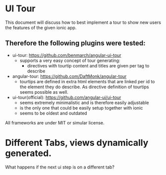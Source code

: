 # UI Tour

This document will discuss how to best implement a tour to show new users the features of
the given ionic app.



## Therefore the following plugins were tested:

- ui-tour: https://github.com/benmarch/angular-ui-tour
  - supports a very easy concept of tour generating:
    - directives with tourtip content and titles are given per tag to describe
- angular-tour: https://github.com/DaftMonk/angular-tour
  - tourtips are defined in extra html elements that are linked per id to the element
  they do describe. As directive definition of tourtips seems possible as well.
- ui-tour(official): https://github.com/angular-ui/ui-tour
  - seems extremely minimalistic and is therefore easily adjustable
  - is the only one that could be easily setup together with ionic
  - seems to be oldest and outdated


All frameworks are under MIT or simular license.



# Different Tabs, views dynamically generated.

What happens if the next ui step is on a different tab?
